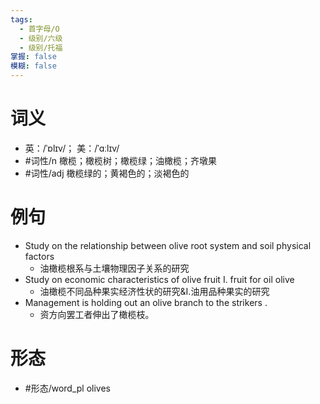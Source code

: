 ```yaml
---
tags:
  - 首字母/O
  - 级别/六级
  - 级别/托福
掌握: false
模糊: false
---
```

# 词义
- 英：/ˈɒlɪv/； 美：/ˈɑːlɪv/
- #词性/n  橄榄；橄榄树；橄榄绿；油橄榄；齐墩果
- #词性/adj  橄榄绿的；黄褐色的；淡褐色的
# 例句
- Study on the relationship between olive root system and soil physical factors
	- 油橄榄根系与土壤物理因子关系的研究
- Study on economic characteristics of olive fruit I. fruit for oil olive
	- 油橄榄不同品种果实经济性状的研究&Ⅰ.油用品种果实的研究
- Management is holding out an olive branch to the strikers .
	- 资方向罢工者伸出了橄榄枝。
# 形态
- #形态/word_pl olives
